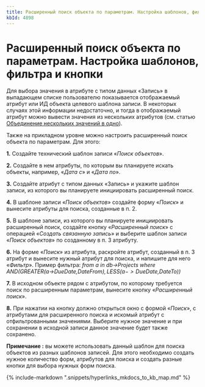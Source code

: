 ```yaml
---
title: Расширенный поиск объекта по параметрам. Настройка шаблонов, фильтра и кнопки
kbId: 4898
---
```


# Расширенный поиск объекта по параметрам. Настройка шаблонов, фильтра и кнопки

Для выбора значения в атрибуте с типом данных «Запись» в выпадающем списке пользователю показывается отображаемый атрибут или ИД объекта целевого шаблона записи. В некоторых случаях этой информации недостаточно, и тогда в отображаемый атрибут можно вывести значения из нескольких атрибутов (см. статью [Объединение нескольких значений в одно](https://kb.comindware.ru/article.php?id=1666)).

Также на прикладном уровне можно настроить расширенный поиск объекта по параметрам. Для этого:

**1.** Создайте технический шаблон записи «*Поиск объектов*».

**2.** Создайте в нем атрибуты, по которым вы планируете искать объекты, например, «*Дата с*» и «*Дата по*».

**3.** Создайте атрибут с типом данных «Запись» и укажите шаблон записи, из которого вы планируете инициировать расширенный поиск.

**4.** В шаблоне записи «*Поиск объектов*» создайте форму «*Поиск*» и вынесите атрибуты для поиска, созданные в п. 2.

**5.** В шаблоне записи, из которого вы планируете инициировать расширенный поиск, создайте кнопку «*Расширенный поиск*» с операцией «*Создать связанную запись*» и выберите шаблон записи «*Поиск объектов*» по созданному в п. 3 атрибуту.

**6.** На форме «*Поиск*» из атрибута, раскройте атрибут, созданный в п. 3 атрибут и вынесите нужный атрибут для поиска, и напишите для него «*Фильтр*». Пример фильтра: *from a in db->Projects where AND(GREATER(a->DueDate,$DateFrom),LESS(a->DueDate,$DateTo))*

**7.** В исходном объекте рядом с атрибутом, по которому требуется поиск по расширенным параметрам, вынесите кнопку «*Расширенный поиск*».

**8.** При нажатии на кнопку должно открыться окно с формой «*Поиск*», с атрибутами для расширенного поиска и искомый атрибут с отфильтрованными значениями. Выберите нужное значение и при сохранении в исходной записи данное значение будет также сохранено.

**Примечание :** вы можете использовать данный шаблон для поиска объектов из разных шаблонов записей. Для этого необходимо создать нужное количество форм, атрибутов для поиска и создать разные кнопки для выбора нужных форм поиска.

{% include-markdown ".snippets/hyperlinks_mkdocs_to_kb_map.md" %}
